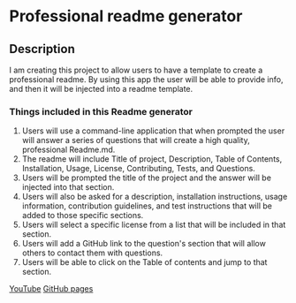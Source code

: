 # Professional readme generator

## Description
I am creating this project to allow users to have a template to create a professional readme. By using this app the user will be able to provide info, and then it will be injected into a readme template.

###  Things included in this Readme generator

1. Users will use a command-line application that when prompted the user will answer a series of questions that will create a high quality, professional Readme.md.
2. The readme will include Title of project, Description, Table of Contents, Installation, Usage, License, Contributing, Tests, and Questions.
3. Users will be prompted the title of the project and the answer will be injected into that section.
4. Users will also be asked for a description, installation instructions, usage information, contribution guidelines, and test instructions that will be added to those specific sections.
5. Users will select a specific license from a list that will be included in that section.
6. Users will add a GitHub link to the question's section that will allow others to contact them with questions.
7. Users will be able to click on the Table of contents and jump to that section.

[YouTube](https://youtu.be/ri5LbiVCYrE)
[GitHub pages](https://github.com/cefaust/professional-readme-generator)
